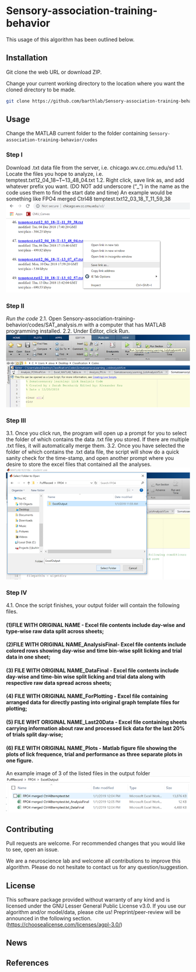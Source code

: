 # Sensory-association-training-behavior

This usage of this algorithm has been outlined below.

## Installation

Git clone the web URL or download ZIP. 

Change your current working directory to the location where you want the cloned directory to be made.

```bash
git clone https://github.com/barthlab/Sensory-association-training-behavior.git
```

## Usage
Change the MATLAB current folder to the folder containing `Sensory-association-training-behavior/codes` 

### Step I
Download .txt data file from the server, i.e. chicago.wv.cc.cmu.edu/sd
1.1. Locate the files you hope to analyze, i.e. temptest.txt12_04_18~T~13_48_04.txt
1.2. Right click, save link as, and add whatever prefix you want. (DO NOT add underscore (“_”) in the name as the code uses them to find the start date and time) An example would be something like FPO4 merged Ctrl48 temptest.txt12_03_18_T_11_59_38
![step1](demo/step1.png)

### Step II
*Run the code*
2.1.	Open Sensory-association-training-behavior/codes/SAT_analysis.m with a computer that has MATLAB programming installed. 
2.2.	Under Editor, click Run.
![step2](demo/step2.png)

### Step III
3.1.	Once you click run, the program will open up a prompt for you to select the folder of which contains the data .txt file you stored. If there are multiple .txt files, it will automatically merge them.
3.2.	Once you have selected the folder of which contains the .txt data file, the script will show do a quick sanity check for the time-stamp, and open another prompt where you desire to store the excel files that contained all the analyses.
![step3](demo/step3.png)

### Step IV
4.1.	Once the script finishes, your output folder will contain the following files. 

#### (1)FILE WITH ORIGINAL NAME - Excel file contents include day-wise and type-wise raw data split across sheets; 
#### (2)FILE WITH ORIGINAL NAME_AnalysisFinal- Excel file contents include colored rows showing day-wise and time bin-wise split licking and trial data in one sheet; 
#### (3) FILE WITH ORIGINAL NAME_DataFinal - Excel file contents include day-wise and time-bin wise split licking and trial data along with respective raw data spread across sheets; 
#### (4) FILE WITH ORIGINAL NAME_ForPlotting - Excel file containing arranged data for directly pasting into original graph template files for plotting; 
#### (5) FILE WIHT ORIGINAL NAME_Last20Data - Excel file containing sheets carrying information about raw and processed lick data for the last 20% of trials split day-wise; 
#### (6) FILE WITH ORIGINAL NAME_Plots - Matlab figure file showing the plots of lick frequence, trial and performance as three separate plots in one figure.

An example image of 3 of the listed files in the output folder
![step4](demo/step4.png)


## Contributing

Pull requests are welcome. For recommended changes that you would like to see, open an issue.

We are a neuroscience lab and welcome all contributions to improve this algorithm. Please do not hesitate to contact us for any question/suggestion.

## License

This software package provided without warranty of any kind and is licensed under the GNU Lesser General Public License v3.0. 
If you use our algorithm and/or model/data, please cite us! Preprint/peer-review will be announced in the following section. (https://choosealicense.com/licenses/agpl-3.0/)

## News


## References


